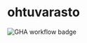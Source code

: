 # ohtuvarasto

![GHA workflow badge](https://github.com/minttugomez/ohtuvarasto/actions/workflows/main.yml/badge.svg)

